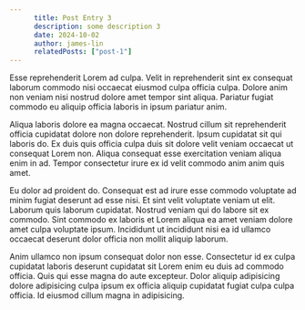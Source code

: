 ```yaml
---
      title: Post Entry 3
      description: some description 3
      date: 2024-10-02
      author: james-lin
      relatedPosts: ["post-1"]
---
```


Esse reprehenderit Lorem ad culpa. Velit in reprehenderit sint ex consequat laborum commodo nisi occaecat eiusmod culpa officia culpa. Dolore anim non veniam nisi nostrud dolore amet tempor sint aliqua. Pariatur fugiat commodo eu aliquip officia laboris in ipsum pariatur anim.

Aliqua laboris dolore ea magna occaecat. Nostrud cillum sit reprehenderit officia cupidatat dolore non dolore reprehenderit. Ipsum cupidatat sit qui laboris do. Ex duis quis officia culpa duis sit dolore velit veniam occaecat ut consequat Lorem non. Aliqua consequat esse exercitation veniam aliqua enim in ad. Tempor consectetur irure ex id velit commodo anim anim quis amet.

Eu dolor ad proident do. Consequat est ad irure esse commodo voluptate ad minim fugiat deserunt ad esse nisi. Et sint velit voluptate veniam ut elit. Laborum quis laborum cupidatat. Nostrud veniam qui do labore sit ex commodo. Sint commodo ex laboris et Lorem aliqua ea amet veniam dolore amet culpa voluptate ipsum. Incididunt ut incididunt nisi ea id ullamco occaecat deserunt dolor officia non mollit aliquip laborum.

Anim ullamco non ipsum consequat dolor non esse. Consectetur id ex culpa cupidatat laboris deserunt cupidatat sit Lorem enim eu duis ad commodo officia. Quis qui esse magna do aute excepteur. Dolor aliquip adipisicing dolore adipisicing culpa ipsum ex officia aliquip cupidatat fugiat culpa culpa officia. Id eiusmod cillum magna in adipisicing.